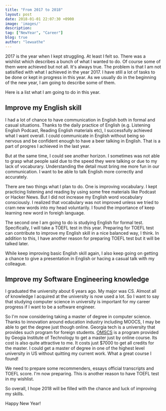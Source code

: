 ```yaml
---
title: "From 2017 to 2018"
layout: post
date: 2018-01-01 22:07:30 +0900
image: 'images/'
description:
tag: ["NewYear", "Career"]
blog: true
author: "lewuathe"
---
```


2017 is the year when I kept struggling. At least I felt so. There was a wishlist which describes 
a bunch of what I wanted to do. Of course some of them were achieved but not all. It's always true. The problem is that I am not satisified with what I achieved in the year 2017. I have still a lot of tasks to be done or kept in progress in this year. As we usually do in the beginning of the new year, I am going to describe some of them. 

Here is a list what I am going to do in this year. 

## Improve my English skill

I had a lot of chance to have communication in English both in formal and casual situations. Thanks to the daily practice of English (e.g. Listening English Podcast, Reading English materials etc), I successfully achieved what I want overall. I could communicate in English without being so nervous and be confident enough to have a beer talking in English. That is a part of progres I achieved in the last year. 

But at the same time, I could see another horizon. I sometimes was not able to grasp what people said due to the speed they were talking or due to my lack of vocaburary. Understanding the detail must bring me more fun in our communication. I want to be able to talk English more correctly and accurately. 

There are two things what I plan to do. One is improving vocabulary. I kept practicing listening and reading by using some free materials like Podcast or Hacker News. But I did not increase my English word vocabulary consciously. I realized that vocabulary was not improved unless we tried to cram new words into my head voluntarily. I found the importance of keep learning new word in foreigh language. 

The second one I am going to do is studying English for formal test. Specifically, I will take a TOEFL test in this year. Preparing for TOEFL test can contribute to improve my English skill in a nice balanced way, I think. In addition to this, I have another reason for preparing TOEFL test but it will be talked later. 

While keep improving basic English skill again, I also keep going on getting a chance to give a presentation in English or hacing a casual talk with my colleague.

## Improve my Software Engineering knowledge

I graduated the university about 6 years ago. My major was CS. Almost all of knowledge I acquired at the university is now used a lot. So I want to say that studying computer science in university is important for my career progress if I want to be a software engineer. 

So I'm now considering taking a master of degree in computer science. Thanks to innovation around education industry including MOOCS, I may be able to get the degree just though online. Georgia tech is a university that provides such program for foreign students. [OMSCS](https://www.omscs.gatech.edu/) is a program provided by Geogia Institute of Technology to get a master just by online course. Its cost is also quite attractive to me. It costs just $7000 to get all credits for the master. I could get a master of degree in one of the highest level university in US without quitting my current work. What a great course I found!

We need to prepare some recommenders, essays official transcripts and TOEFL score. I'm now preparing. This is another reason to have TOEFL test in my wishlist. 

So overall, I hope 2018 will be filled with the chance and luck of improving my skills.

Happy New Year!